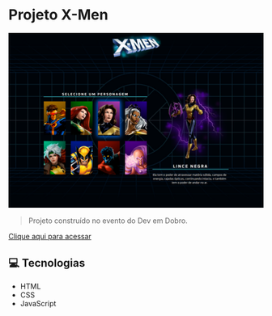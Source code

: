 # Projeto X-Men

![preview](src/imagens/x-men.png)
> Projeto construído no evento do Dev em Dobro.

[Clique aqui para acessar](https://tarscilla.github.io/x-men/)

## 💻 Tecnologias 

- HTML
- CSS 
- JavaScript
